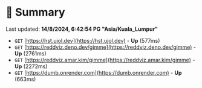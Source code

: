 # 📖 Summary
Last updated: **14/8/2024, 6:42:54 PG "Asia/Kuala_Lumpur"**

- `GET` [https://hst.ujol.dev](https://hst.ujol.dev) - **Up** (577ms)
- `GET` [https://reddviz.deno.dev/gimme](https://reddviz.deno.dev/gimme) - **Up** (2761ms)
- `GET` [https://reddviz.amar.kim/gimme](https://reddviz.amar.kim/gimme) - **Up** (2272ms)
- `GET` [https://dumb.onrender.com](https://dumb.onrender.com) - **Up** (663ms)
